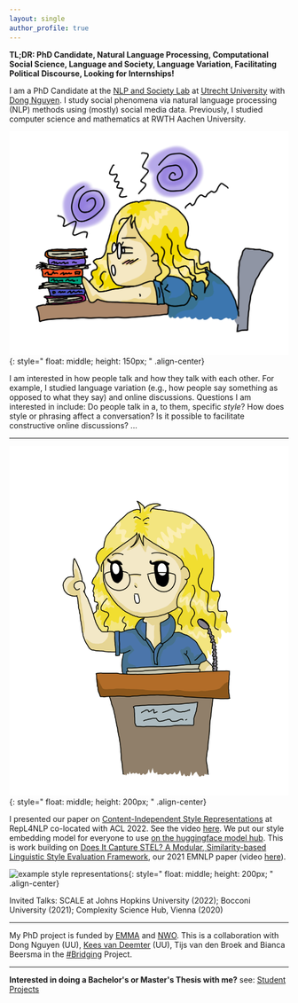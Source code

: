 ```yaml
---
layout: single
author_profile: true
---
```


**TL;DR: PhD Candidate, Natural Language Processing, Computational Social Science, Language and Society, Language Variation, Facilitating Political Discourse, Looking for Internships!**

I am a PhD Candidate at the [NLP and Society Lab](https://nlpsoc.github.io/) at [Utrecht University](https://www.uu.nl/en) with [Dong Nguyen](https://dongnguyen.nl/). I study social phenomena via natural language processing (NLP) methods using (mostly) social media data. Previously, I studied computer science and mathematics at RWTH Aachen University.

![drawn Anna research](./assets/images/me_blue_research.PNG){: style=" float: middle; height: 150px; " .align-center}

I am interested in how people talk and how they talk with each other. For example, I studied language variation (e.g., how people say something as opposed to what they say) and online discussions. Questions I am interested in include: Do people talk in a, to them, specific *style*? How does style or phrasing affect a conversation? Is it possible to facilitate constructive online discussions? ...

---

![drawn Anna presents](./assets/images/me_talk_blue.PNG){: style=" float: middle; height: 200px; " .align-center}

I presented our paper on [Content-Independent Style Representations](https://aclanthology.org/2022.repl4nlp-1.26/) at RepL4NLP co-located with ACL 2022. See the video [here](https://www.youtube.com/watch?v=QHW7pfwJ56E). We put our style embedding model for everyone to use [on the huggingface model hub](https://huggingface.co/AnnaWegmann/Style-Embedding). This is work building on [Does It Capture STEL? A Modular, Similarity-based Linguistic Style Evaluation Framework](https://aclanthology.org/2021.emnlp-main.569/), our 2021 EMNLP paper (video [here](https://www.youtube.com/watch?v=WPbxyOrDK6w)). 

![example style representations](.assets/images/Style-Model.png){: style=" float: middle; height: 200px; " .align-center}

Invited Talks: SCALE at Johns Hopkins University (2022); Bocconi University (2021); Complexity Science Hub, Vienna (2020)

---

My PhD project is funded by [EMMA](https://www.emma.nl/) and [NWO](https://www.nwo.nl/en). This is a collaboration with Dong Nguyen (UU), [Kees van Deemter](https://www.uu.nl/staff/CJvanDeemter?t=0) (UU),  Tijs van den Broek and Bianca Beersma in the [#Bridging](https://nwo-bridging.github.io/) Project.

---

**Interested in doing a Bachelor's or Master's Thesis with me?** see: [Student Projects](https://annawegmann.github.io/student-projects/)




